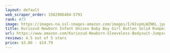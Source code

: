 ```yaml
---
layout: default 
﻿web_scraper_order: 1582906484-5791
rank: #73
image: https://images-na.ssl-images-amazon.com/images/I/61vpmLW2NKL.jpg
title: Kuriozud Newborn Infant Unisex Baby Boy Girl Button Solid Romper Bodysuit One Piece…
url: https://www.amazon.com/Kuriozud-Newborn-Sleeveless-Bodysuit-Jumpsuit/dp/B07TXD9T6W/ref=zg_mw_fashion_73?_encoding=UTF8&psc=1&refRID=AZBY6YMEBY865ZWC08K7
reviews: 4.5 out of 5 stars
price: $3.86 - $14.79
---
```

